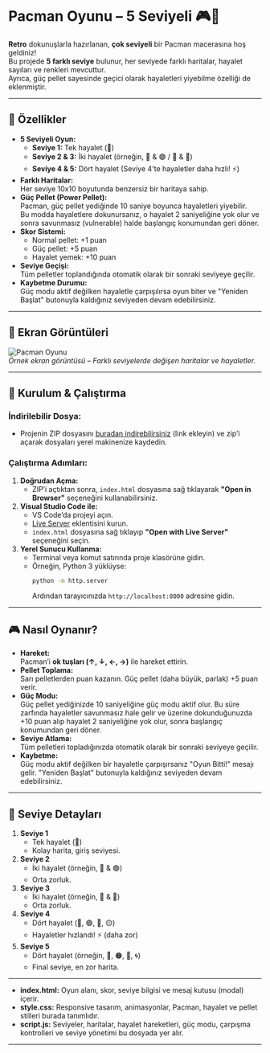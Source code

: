 # Pacman Oyunu – 5 Seviyeli 🎮👾

**Retro** dokunuşlarla hazırlanan, **çok seviyeli** bir Pacman macerasına hoş geldiniz!  
Bu projede **5 farklı seviye** bulunur, her seviyede farklı haritalar, hayalet sayıları ve renkleri mevcuttur.  
Ayrıca, güç pellet sayesinde geçici olarak hayaletleri yiyebilme özelliği de eklenmiştir.

---

## 🚀 Özellikler

- **5 Seviyeli Oyun:**  
  - **Seviye 1:** Tek hayalet (🔴)  
  - **Seviye 2 & 3:** İki hayalet (örneğin, 🔴 & 🟢 / 🔴 & 🔵)  
  - **Seviye 4 & 5:** Dört hayalet (Seviye 4'te hayaletler daha hızlı! ⚡)
- **Farklı Haritalar:**  
  Her seviye 10x10 boyutunda benzersiz bir haritaya sahip.
- **Güç Pellet (Power Pellet):**  
  Pacman, güç pellet yediğinde 10 saniye boyunca hayaletleri yiyebilir.  
  Bu modda hayaletlere dokunursanız, o hayalet 2 saniyeliğine yok olur ve sonra savunmasız (vulnerable) halde başlangıç konumundan geri döner.
- **Skor Sistemi:**  
  - Normal pellet: +1 puan  
  - Güç pellet: +5 puan  
  - Hayalet yemek: +10 puan
- **Seviye Geçişi:**  
  Tüm pelletler toplandığında otomatik olarak bir sonraki seviyeye geçilir.
- **Kaybetme Durumu:**  
  Güç modu aktif değilken hayaletle çarpışılırsa oyun biter ve "Yeniden Başlat" butonuyla kaldığınız seviyeden devam edebilirsiniz.

---

## 📸 Ekran Görüntüleri

![Pacman Oyunu](https://user-images.githubusercontent.com/00000000/placeholder.png)  
*Örnek ekran görüntüsü – Farklı seviyelerde değişen haritalar ve hayaletler.*

---

## 💾 Kurulum & Çalıştırma

### İndirilebilir Dosya:
- Projenin ZIP dosyasını [buradan indirebilirsiniz](#) (link ekleyin) ve zip’i açarak dosyaları yerel makinenize kaydedin.

### Çalıştırma Adımları:
1. **Doğrudan Açma:**  
   - ZIP’i açtıktan sonra, `index.html` dosyasına sağ tıklayarak **"Open in Browser"** seçeneğini kullanabilirsiniz.
2. **Visual Studio Code ile:**  
   - VS Code’da projeyi açın.
   - [Live Server](https://marketplace.visualstudio.com/items?itemName=ritwickdey.LiveServer) eklentisini kurun.
   - `index.html` dosyasına sağ tıklayıp **"Open with Live Server"** seçeneğini seçin.
3. **Yerel Sunucu Kullanma:**  
   - Terminal veya komut satırında proje klasörüne gidin.
   - Örneğin, Python 3 yüklüyse:  
     ```bash
     python -m http.server
     ```  
     Ardından tarayıcınızda `http://localhost:8000` adresine gidin.

---

## 🎮 Nasıl Oynanır?

- **Hareket:**  
  Pacman’i **ok tuşları (↑, ↓, ←, →)** ile hareket ettirin.
- **Pellet Toplama:**  
  Sarı pelletlerden puan kazanın. Güç pellet (daha büyük, parlak) +5 puan verir.
- **Güç Modu:**  
  Güç pellet yediğinizde 10 saniyeliğine güç modu aktif olur. Bu süre zarfında hayaletler savunmasız hale gelir ve üzerine dokunduğunuzda +10 puan alıp hayalet 2 saniyeliğine yok olur, sonra başlangıç konumundan geri döner.
- **Seviye Atlama:**  
  Tüm pelletleri topladığınızda otomatik olarak bir sonraki seviyeye geçilir.
- **Kaybetme:**  
  Güç modu aktif değilken bir hayaletle çarpışırsanız "Oyun Bitti!" mesajı gelir. "Yeniden Başlat" butonuyla kaldığınız seviyeden devam edebilirsiniz.

---

## 🔢 Seviye Detayları

1. **Seviye 1**  
   - Tek hayalet (🔴)  
   - Kolay harita, giriş seviyesi.
2. **Seviye 2**  
   - İki hayalet (örneğin, 🔴 & 🟢)  
   - Orta zorluk.
3. **Seviye 3**  
   - İki hayalet (örneğin, 🔴 & 🔵)  
   - Orta zorluk.
4. **Seviye 4**  
   - Dört hayalet (🔴, 🟢, 🔵, 🟡)  
   - Hayaletler hızlandı! ⚡ (daha zor)
5. **Seviye 5**  
   - Dört hayalet (örneğin, 💜, 🟠, 💚, 🌀)  
   - Final seviye, en zor harita.

---

- **index.html:** Oyun alanı, skor, seviye bilgisi ve mesaj kutusu (modal) içerir.
- **style.css:** Responsive tasarım, animasyonlar, Pacman, hayalet ve pellet stilleri burada tanımlıdır.
- **script.js:** Seviyeler, haritalar, hayalet hareketleri, güç modu, çarpışma kontrolleri ve seviye yönetimi bu dosyada yer alır.

---




